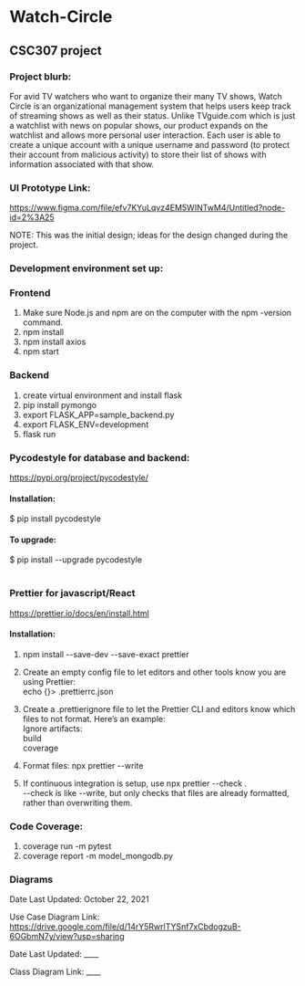 # Watch-Circle <br />
## CSC307 project <br />

### Project blurb:

For avid TV watchers who want to organize their many TV shows, Watch Circle is an organizational management system that helps users keep track of streaming shows as well as their status. Unlike TVguide.com which is just a watchlist with news on popular shows, our product expands on the watchlist and allows more personal user interaction. Each user is able to create a unique account with a unique username and password (to protect their account from malicious activity) to store their list of shows with information associated with that show. 


### UI Prototype Link: 
https://www.figma.com/file/efv7KYuLqvz4EM5WINTwM4/Untitled?node-id=2%3A25

NOTE: This was the initial design; ideas for the design changed during the project.

### Development environment set up: 
### Frontend
1. Make sure Node.js and npm are on the computer with the npm -version command.<br />
2. npm install <br />
3. npm install axios <br />
4. npm start <br />

### Backend
1. create virtual environment and install flask <br />
2. pip install pymongo <br />
3. export FLASK_APP=sample_backend.py <br />
4. export FLASK_ENV=development <br />
5. flask run <br />

### Pycodestyle for database and backend: 
https://pypi.org/project/pycodestyle/<br />
#### Installation: <br />
$ pip install pycodestyle <br /> 
#### To upgrade:
$ pip install --upgrade pycodestyle
<br/><br />

### Prettier for javascript/React <br />
https://prettier.io/docs/en/install.html
#### Installation: <br />
1. npm install --save-dev --save-exact prettier <br />
2. Create an empty config file to let editors and other tools know you are using Prettier: <br />
  echo {}> .prettierrc.json

3. Create a .prettierignore file to let the Prettier CLI and editors know which files to not format. Here’s an example: <br />
  Ignore artifacts: <br />
  build <br />
  coverage<br />
4. Format files: npx prettier --write <br />
5. If continuous integration is setup, use npx prettier --check . <br />
    --check is like --write, but only checks that files are already formatted, rather than overwriting them.    <br />

### Code Coverage:
1. coverage run -m pytest
2. coverage report -m model_mongodb.py

### Diagrams
Date Last Updated: October 22, 2021

Use Case Diagram Link: https://drive.google.com/file/d/14rY5RwrlTYSnf7xCbdogzuB-6OGbmN7y/view?usp=sharing 

Date Last Updated: ____ 

Class Diagram Link: ____